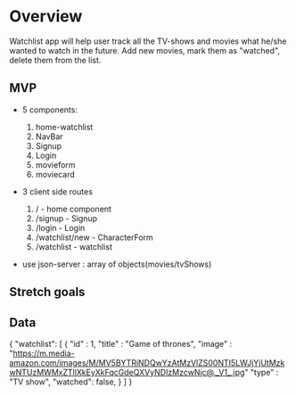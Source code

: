 # Overview
Watchlist app will help user track all the TV-shows and movies what he/she wanted to watch in the future. Add new movies, mark them as "watched", delete them from the list. 

## MVP
* 5 components:
    1. home-watchlist
    2. NavBar
    3. Signup
    4. Login
    5. movieform
    6. moviecard

* 3 client side routes
    1. / - home component
    2. /signup - Signup
    3. /login - Login
    4. /watchlist/new - CharacterForm
    5. /watchlist - watchlist

* use json-server : array of objects(movies/tvShows)

## Stretch goals

## Data

{
    "watchlist": [
        {
            "id" : 1,
            "title" : "Game of thrones",
            "image" : "https://m.media-amazon.com/images/M/MV5BYTRiNDQwYzAtMzVlZS00NTI5LWJjYjUtMzkwNTUzMWMxZTllXkEyXkFqcGdeQXVyNDIzMzcwNjc@._V1_.jpg"
            "type" : "TV show",
            "watched": false,
        }
    ]
}